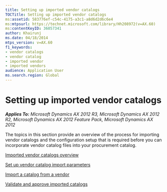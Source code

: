 ```yaml
---
title: Setting up imported vendor catalogs
TOCTitle: Setting up imported vendor catalogs
ms:assetid: 583776ef-c54c-4175-a3c1-a8d6d2d6c6e4
ms:mtpsurl: https://technet.microsoft.com/library/Hh208972(v=AX.60)
ms:contentKeyID: 36057341
author: Khairunj
ms.date: 04/18/2014
mtps_version: v=AX.60
f1_keywords:
- vendor catalogs
- vendor catalog
- imported vendor
- imported vendors
audience: Application User
ms.search.region: Global
---
```


# Setting up imported vendor catalogs 


_**Applies To:** Microsoft Dynamics AX 2012 R3, Microsoft Dynamics AX 2012 R2, Microsoft Dynamics AX 2012 Feature Pack, Microsoft Dynamics AX 2012_

The topics in this section provide an overview of the process for importing vendor catalogs and the configuration setup that is required before you can incorporate vendor catalog files into your procurement catalog.

[Imported vendor catalogs overview](imported-vendor-catalogs-overview.md)

[Set up vendor catalog import parameters](set-up-vendor-catalog-import-parameters.md)

[Import a catalog from a vendor](import-a-catalog-from-a-vendor.md)

[Validate and approve imported catalogs](validate-and-approve-imported-catalogs.md)

  



